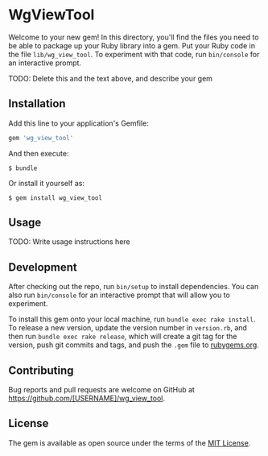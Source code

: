 # WgViewTool

Welcome to your new gem! In this directory, you'll find the files you need to be able to package up your Ruby library into a gem. Put your Ruby code in the file `lib/wg_view_tool`. To experiment with that code, run `bin/console` for an interactive prompt.

TODO: Delete this and the text above, and describe your gem

## Installation

Add this line to your application's Gemfile:

```ruby
gem 'wg_view_tool'
```

And then execute:

    $ bundle

Or install it yourself as:

    $ gem install wg_view_tool

## Usage

TODO: Write usage instructions here

## Development

After checking out the repo, run `bin/setup` to install dependencies. You can also run `bin/console` for an interactive prompt that will allow you to experiment.

To install this gem onto your local machine, run `bundle exec rake install`. To release a new version, update the version number in `version.rb`, and then run `bundle exec rake release`, which will create a git tag for the version, push git commits and tags, and push the `.gem` file to [rubygems.org](https://rubygems.org).

## Contributing

Bug reports and pull requests are welcome on GitHub at https://github.com/[USERNAME]/wg_view_tool.

## License

The gem is available as open source under the terms of the [MIT License](https://opensource.org/licenses/MIT).

